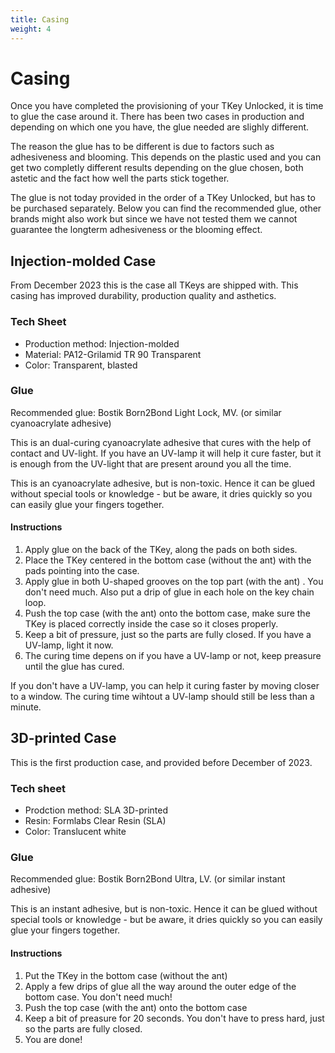 ```yaml
---
title: Casing
weight: 4
---
```


# Casing
Once you have completed the provisioning of your TKey Unlocked, it is
time to glue the case around it. There has been two cases in
production and depending on which one you have, the glue needed are
slighly different.

The reason the glue has to be different is due to factors such as
adhesiveness and blooming. This depends on the plastic used and you
can get two completly different results depending on the glue chosen,
both astetic and the fact how well the parts stick together.

The glue is not today provided in the order of a TKey Unlocked, but
has to be purchased separately. Below you can find the recommended
glue, other brands might also work but since we have not tested them
we cannot guarantee the longterm adhesiveness or the blooming effect. 

## Injection-molded Case
From December 2023 this is the case all TKeys are shipped with. This
casing has improved durability, production quality and asthetics.

### Tech Sheet
- Production method: Injection-molded
- Material: PA12-Grilamid TR 90 Transparent
- Color: Transparent, blasted

### Glue
Recommended glue: Bostik Born2Bond Light Lock, MV. (or similar
cyanoacrylate adhesive)

This is an dual-curing cyanoacrylate adhesive that cures with the help
of contact and UV-light. If you have an UV-lamp it will help it cure
faster, but it is enough from the UV-light that are present around you
all the time.

This is an cyanoacrylate adhesive, but is non-toxic. Hence it can be
glued without special tools or knowledge - but be aware, it dries
quickly so you can easily glue your fingers together.

#### Instructions
1. Apply glue on the back of the TKey, along the pads on both sides.
2. Place the TKey centered in the bottom case (without the ant) with
the pads pointing into the case.
3. Apply glue in both U-shaped grooves on the top part (with the ant)
. You don't need much. Also put a drip of glue in each hole on the key
chain loop.
4. Push the top case (with the ant) onto the bottom case, make sure
the TKey is placed correctly inside the case so it closes properly.
5. Keep a bit of pressure, just so the parts are fully closed. If you
have a UV-lamp, light it now.
6. The curing time depens on if you have a UV-lamp or not, keep
preasure until the glue has cured.

If you don't have a UV-lamp, you can help it curing faster by moving
closer to a window. The curing time wihtout a UV-lamp should still be
less than a minute.

## 3D-printed Case
This is the first production case, and provided before December of
2023.

### Tech sheet
- Prodction method: SLA 3D-printed
- Resin: Formlabs Clear Resin (SLA)
- Color: Translucent white

### Glue
Recommended glue: Bostik Born2Bond Ultra, LV. (or similar instant
adhesive)

This is an instant adhesive, but is non-toxic. Hence it can be glued
without special tools or knowledge - but be aware, it dries quickly so
you can easily glue your fingers together.

#### Instructions
1. Put the TKey in the bottom case (without the ant)
2. Apply a few drips of glue all the way around the outer edge of the
bottom case. You don't need much!
3. Push the top case (with the ant) onto the bottom case
4. Keep a bit of preasure for 20 seconds. You don't have to press
hard, just so the parts are fully closed.
5. You are done!
